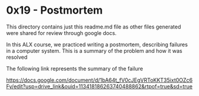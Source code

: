 # 0x19 - Postmortem

This directory contains just this readme.md file as other files generated were shared for review through google docs.

In this ALX course, we practiced writing a postmortem, describing failures in a computer system. This is a summary of the problem and how it was resolved


The following link represents the summary of the failure

https://docs.google.com/document/d/1bA64t_fV0cJEgVRToKKT35ixt0OZc6Fy/edit?usp=drive_link&ouid=113418186263740488862&rtpof=true&sd=true
